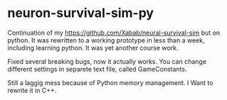 # neuron-survival-sim-py
Continuation of my https://github.com/Xabab/neural-survival-sim but on python. It was rewritten to a working prototype in less than a week, including learning python. It was yet another course work.

Fixed several breaking bugs, now it actually works. You can change different settings in separete text file, called GameConstants.

Still a laggig mess because of Python memory management. I Want to rewrite it in C++.
